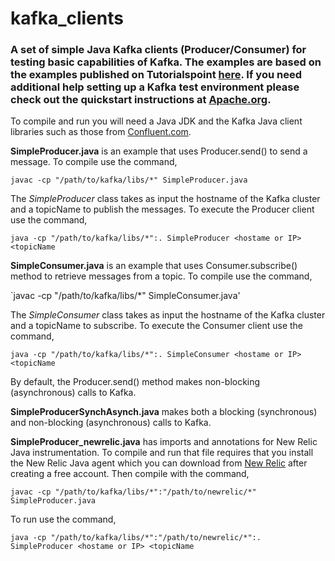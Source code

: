 # kafka_clients

### A set of simple Java Kafka clients (Producer/Consumer) for testing basic capabilities of Kafka. The examples are based on the examples published on Tutorialspoint [here](https://www.tutorialspoint.com/apache_kafka/apache_kafka_simple_producer_example.htm). If you need additional help setting up a Kafka test environment please check out the quickstart instructions at [Apache.org](https://kafka.apache.org/documentation/#quickstart).

To compile and run you will need a Java JDK and the Kafka Java client libraries such as those from [Confluent.com](https://docs.confluent.io/platform/current/clients/index.html).

**SimpleProducer.java** is an example that uses Producer.send() to send a message. To compile use the command,

`javac -cp "/path/to/kafka/libs/*" SimpleProducer.java`

The *SimpleProducer* class takes as input the hostname of the Kafka cluster and a topicName to publish the messages. To execute the Producer client use the command,

`java -cp "/path/to/kafka/libs/*":. SimpleProducer <hostame or IP> <topicName`

**SimpleConsumer.java** is an example that uses Consumer.subscribe() method to retrieve messages from a topic. To compile use the command,

`javac -cp "/path/to/kafka/libs/*" SimpleConsumer.java'

The *SimpleConsumer* class takes as input the hostname of the Kafka cluster and a topicName to subscribe. To execute the Consumer client use the command,

`java -cp "/path/to/kafka/libs/*":. SimpleConsumer <hostame or IP> <topicName`

By default, the Producer.send() method makes non-blocking (asynchronous) calls to Kafka. 

**SimpleProducerSynchAsynch.java** makes both a blocking (synchronous) and non-blocking (asynchronous) calls to Kafka.

**SimpleProducer_newrelic.java** has imports and annotations for New Relic Java instrumentation. To compile and run that file requires that you install the New Relic Java agent which you can download from [New Relic](https://newrelic.com) after creating a free account. Then compile with the command,

`javac -cp "/path/to/kafka/libs/*":"/path/to/newrelic/*" SimpleProducer.java`

To run use the command,

`java -cp "/path/to/kafka/libs/*":"/path/to/newrelic/*":. SimpleProducer <hostame or IP> <topicName`
